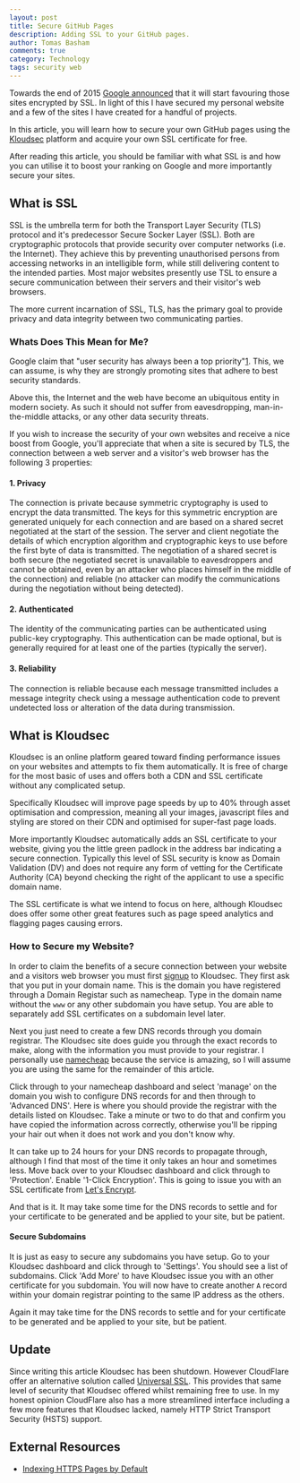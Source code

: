 ```yaml
---
layout: post
title: Secure GitHub Pages
description: Adding SSL to your GitHub pages.
author: Tomas Basham
comments: true
category: Technology
tags: security web
---
```

Towards the end of 2015 [Google announced](http://thenextweb.com/google/2015/12/17/unsecured-websites-are-about-to-get-hammered-in-googles-search-ranking/) that it will start favouring those sites encrypted by SSL. In light of this I have secured my personal website and a few of the sites I have created for a handful of projects.

In this article, you will learn how to secure your own GitHub pages using the [Kloudsec](https://kloudsec.com/) platform and acquire your own SSL certificate for free.

After reading this article, you should be familiar with what SSL is and how you can utilise it to boost your ranking on Google and more importantly secure your sites.

## What is SSL

SSL is the umbrella term for both the Transport Layer Security (TLS) protocol and it's predecessor Secure Socker Layer (SSL). Both are cryptographic protocols that provide security over computer networks (i.e. the Internet). They achieve this by preventing unauthorised persons from accessing networks in an intelligible form, while still delivering content to the intended parties. Most major websites presently use TSL to ensure a secure communication between their servers and their visitor's web browsers.

The more current incarnation of SSL, TLS, has the primary goal to provide privacy and data integrity between two communicating parties.

### Whats Does This Mean for Me?

Google claim that "user security has always been a top priority"[1](#cite-note-1). This, we can assume, is why they are strongly promoting sites that adhere to best security standards.

Above this, the Internet and the web have become an ubiquitous entity in modern society. As such it should not suffer from eavesdropping, man-in-the-middle attacks, or any other data security threats.

If you wish to increase the security of your own websites and receive a nice boost from Google, you'll appreciate that when a site is secured by TLS, the connection between a web server and a visitor's web browser has the following 3 properties:

#### 1. Privacy

The connection is private because symmetric cryptography is used to encrypt the data transmitted. The keys for this symmetric encryption are generated uniquely for each connection and are based on a shared secret negotiated at the start of the session. The server and client negotiate the details of which encryption algorithm and cryptographic keys to use before the first byte of data is transmitted. The negotiation of a shared secret is both secure (the negotiated secret is unavailable to eavesdroppers and cannot be obtained, even by an attacker who places himself in the middle of the connection) and reliable (no attacker can modify the communications during the negotiation without being detected).

#### 2. Authenticated

The identity of the communicating parties can be authenticated using public-key cryptography. This authentication can be made optional, but is generally required for at least one of the parties (typically the server).

#### 3. Reliability

The connection is reliable because each message transmitted includes a message integrity check using a message authentication code to prevent undetected loss or alteration of the data during transmission.

## What is Kloudsec

Kloudsec is an online platform geared toward finding performance issues on your websites and attempts to fix them automatically. It is free of charge for the most basic of uses and offers both a CDN and SSL certificate without any complicated setup.

Specifically Kloudsec will improve page speeds by up to 40% through asset optimisation and compression, meaning all your images, javascript files and styling are stored on their CDN and optimised for super-fast page loads.

More importantly Kloudsec automatically adds an SSL certificate to your website, giving you the little green padlock in the address bar indicating a secure connection. Typically this level of SSL security is know as Domain Validation (DV) and does not require any form of vetting for the Certificate Authority (CA) beyond checking the right of the applicant to use a specific domain name.

The SSL certificate is what we intend to focus on here, although Kloudsec does offer some other great features such as page speed analytics and flagging pages causing errors.

### How to Secure my Website?

In order to claim the benefits of a secure connection between your website and a visitors web browser you must first [signup](https://kloudsec.com/dashboard/websites/new) to Kloudsec. They first ask that you put in your domain name. This is the domain you have registered through a Domain Registar such as namecheap. Type in the domain name without the `www` or any other subdomain you have setup. You are able to separately add SSL certificates on a subdomain level later.

Next you just need to create a few DNS records through you domain registrar. The Kloudsec site does guide you through the exact records to make, along with the information you must provide to your registrar. I personally use [namecheap](https://www.namecheap.com) because the service is amazing, so I will assume you are using the same for the remainder of this article.

Click through to your namecheap dashboard and select 'manage' on the domain you wish to configure DNS records for and then through to 'Advanced DNS'. Here is where you should provide the registrar with the details listed on Kloudsec. Take a minute or two to do that and confirm you have copied the information across correctly, otherwise you'll be ripping your hair out when it does not work and you don't know why.

It can take up to 24 hours for your DNS records to propagate through, although I find that most of the time it only takes an hour and sometimes less. Move back over to your Kloudsec dashboard and click through to 'Protection'. Enable '1-Click Encryption'. This is going to issue you with an SSL certificate from [Let's Encrypt](https://letsencrypt.org/).

And that is it. It may take some time for the DNS records to settle and for your certificate to be generated and be applied to your site, but be patient.

#### Secure Subdomains

It is just as easy to secure any subdomains you have setup. Go to your Kloudsec dashboard and click through to 'Settings'. You should see a list of subdomains. Click 'Add More' to have Kloudsec issue you with an other certificate for you subdomain. You will now have to create another `A` record within your domain registrar pointing to the same IP address as the others.

Again it may take time for the DNS records to settle and for your certificate to be generated and be applied to your site, but be patient.

## Update

Since writing this article Kloudsec has been shutdown. However CloudFlare offer an alternative solution called [Universal SSL](https://blog.cloudflare.com/introducing-universal-ssl/). This provides that same level of security that Kloudsec offered whilst remaining free to use. In my honest opinion CloudFlare also has a more streamlined interface including a few more features that Kloudsec lacked, namely HTTP Strict Transport Security (HSTS) support.

## External Resources

* <a name="cite-note-1"></a>[Indexing HTTPS Pages by Default](https://webmasters.googleblog.com/2015/12/indexing-https-pages-by-default.html)
